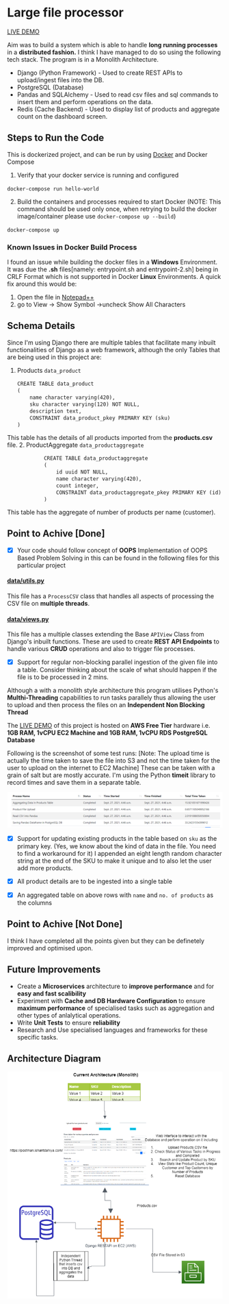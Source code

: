# **Large file processor**

[LIVE DEMO](https://postman.ishantdahiya.com/)

Aim was to build a system which is able to handle **long running processes** in a **distributed fashion.** I think I have managed to do so using the following tech stack. The program is in a Monolith Architecture.

 - Django (Python Framework) - Used to create REST APIs to upload/ingest files into the DB.
 - PostgreSQL (Database)
 - Pandas and SQLAlchemy - Used to read csv files and sql commands to insert them and perform operations on the data.
 - Redis (Cache Backend) - Used to display list of products and aggregate count on the dashboard screen.

## Steps to Run the Code

This is dockerized project, and can be run by using [Docker](https://www.docker.com/) and Docker Compose

 1. Verify that your docker service is running and configured <br/>

`docker-compose run hello-world`

2. Build the containers and processes required to start Docker (NOTE: This command should be used only once, when retrying to build the docker image/container please use `docker-compose up --build`)<br/>

`docker-compose up`

### Known Issues in Docker Build Process

I found an issue while building the docker files in a **Windows** Environment. It was due the **.sh** files[namely: entrypoint.sh and entrypoint-2.sh] being in CRLF Format which is not supported in Docker **Linux** Environments. A quick fix around this would be:
1. Open the file in [Notepad++](https://notepad-plus-plus.org/downloads/)
2. go to View -> Show Symbol ->uncheck Show All Characters

## Schema Details

Since I'm using Django there are multiple tables that facilitate many inbuilt functionalities of Django as a web framework, although the only Tables that are being used in this project are:

1. Products `data_product`
	```
	CREATE TABLE data_product
	(
	    name character varying(420),
	    sku character varying(120) NOT NULL,
	    description text,
	    CONSTRAINT data_product_pkey PRIMARY KEY (sku)
	)

	```
This table has the details of all products imported from the **products.csv** file.
2. ProductAggregate `data_productaggregate`
```
			CREATE TABLE data_productaggregate
			(
				id uuid NOT NULL,
			    name character varying(420),
			    count integer,
			    CONSTRAINT data_productaggregate_pkey PRIMARY KEY (id)
			)
```
This table has the aggregate of number of products per name (customer).

## Point to Achive [Done]

 - [x] Your code should follow concept of **OOPS**
		 Implementation of OOPS Based Problem Solving in this can be found in the following files for this particular project

#### [data/utils.py](data/utils.py)
This file has a `ProcessCSV` class that handles all aspects of processing the CSV file on **multiple threads**.

#### [data/views.py](data/views.py)
This file has a multiple classes extending the Base `APIView` Class from Django's inbuilt functions. These are used to create **REST API Endpoints** to handle various **CRUD** operations and also to trigger file processes.

 - [x] Support for regular non-blocking parallel ingestion of the given file into a table. Consider thinking about the scale of what should happen if the file is to be processed in 2 mins.

Although a with a monolith style architecture this program utilises Python's **Multhi-Threading** capabilities to run tasks parallely thus allowing the user to upload and then process the files on an **Independent Non Blocking Thread**

The [LIVE DEMO](https://postman.ishantdahiya.com/) of this project is hosted on **AWS Free Tier** hardware i.e. **1GB RAM, 1vCPU EC2 Machine and 1GB RAM, 1vCPU RDS PostgreSQL Database**

Following is the screenshot of some test runs: [Note: The upload time is actually the time taken to save the file into S3 and not the time taken for the user to upload on the internet to EC2 Machine] These can be taken with a grain of salt but are mostly accurate. I'm using the Python **timeit** library to record times and save them in a separate table.

![Image](postman_stats.png?raw=true)

 - [x] Support for updating existing products in the table based on `sku` as the primary key. (Yes, we know about the kind of data in the file. You need to find a workaround for it)
 I appended an eight length random character string at the end of the SKU to make it unique and to also let the user add more products.
 
 - [x] All product details are to be ingested into a single table
 - [x] An aggregated table on above rows with `name` and `no. of products` as the columns
	
## Point to Achive [Not Done]

I think I have completed all the points given but they can be definetely improved and optimised upon.
## Future Improvements

 - Create a **Microservices** architecture to **improve performance** and for **easy and fast scalibility**
 - Experiment with **Cache and DB Hardware Configuration** to ensure **maximum performance** of specialised tasks such as aggregation and other types of anlalytical operations.
 - Write **Unit Tests**  to ensure **reliability**
 - Research and Use specialised languages  and frameworks for these specific tasks.


## Architecture Diagram

![Image](architechture.png?raw=true)